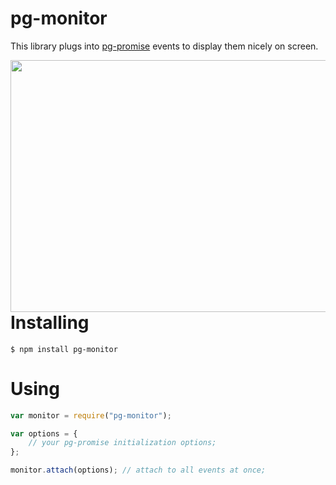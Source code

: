 pg-monitor
===========


This library plugs into [pg-promise] events to display them nicely on screen.

[pg-promise]:https://github.com/vitaly-t/pg-promise

<img align="right" width="757" height="403" src="http://s2.postimg.org/4hgqhkzih/matrix.gif">

---

# Installing
```
$ npm install pg-monitor
```

# Using

```javascript
var monitor = require("pg-monitor");

var options = {
    // your pg-promise initialization options;
};

monitor.attach(options); // attach to all events at once;
```
